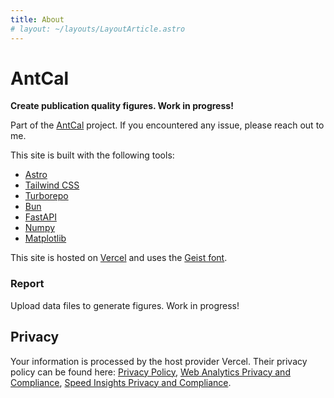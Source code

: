 ```yaml
---
title: About
# layout: ~/layouts/LayoutArticle.astro
---
```


# AntCal

**Create publication quality figures. Work in progress!**

Part of the [AntCal](https://github.com/atlanswer/AntCal) project.
If you encountered any issue, please reach out to me.

This site is built with the following tools:

- [Astro](https://astro.build)
- [Tailwind CSS](https://tailwindcss.com)
- [Turborepo](https://turbo.build/repo)
- [Bun](https://bun.sh)
- [FastAPI](https://fastapi.tiangolo.com)
- [Numpy](https://numpy.org)
- [Matplotlib](https://matplotlib.org)

This site is hosted on [Vercel](https://vercel.com)
and uses the [Geist font](https://vercel.com/font).

### Report

Upload data files to generate figures. Work in progress!

## Privacy

Your information is processed by the host provider Vercel.
Their privacy policy can be found here:
[Privacy Policy](https://vercel.com/legal/privacy-policy),
[Web Analytics Privacy and Compliance](https://vercel.com/docs/analytics/privacy-policy),
[Speed Insights Privacy and Compliance](https://vercel.com/docs/speed-insights/privacy-policy).
